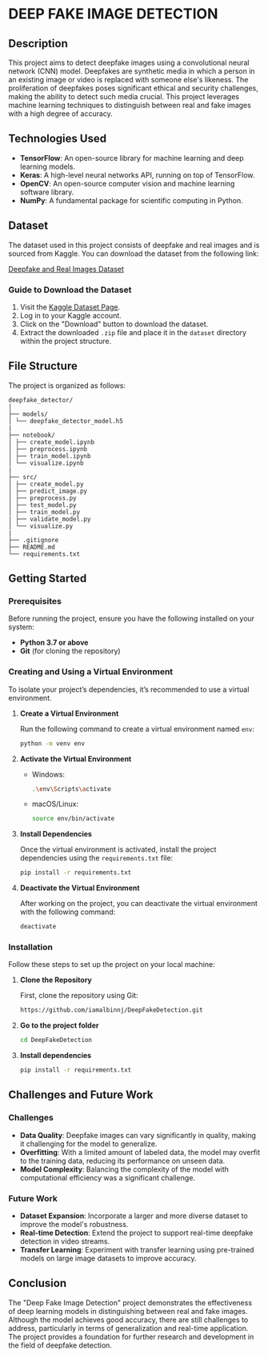 # DEEP FAKE IMAGE DETECTION

## Description

This project aims to detect deepfake images using a convolutional neural network (CNN) model. Deepfakes are synthetic media in which a person in an existing image or video is replaced with someone else's likeness. The proliferation of deepfakes poses significant ethical and security challenges, making the ability to detect such media crucial. This project leverages machine learning techniques to distinguish between real and fake images with a high degree of accuracy.

## Technologies Used

- **TensorFlow**: An open-source library for machine learning and deep learning models.
- **Keras**: A high-level neural networks API, running on top of TensorFlow.
- **OpenCV**: An open-source computer vision and machine learning software library.
- **NumPy**: A fundamental package for scientific computing in Python.

## Dataset

The dataset used in this project consists of deepfake and real images and is sourced from Kaggle. You can download the dataset from the following link:

[Deepfake and Real Images Dataset](https://www.kaggle.com/datasets/manjilkarki/deepfake-and-real-images)

### Guide to Download the Dataset

1. Visit the [Kaggle Dataset Page](https://www.kaggle.com/datasets/manjilkarki/deepfake-and-real-images).
2. Log in to your Kaggle account.
3. Click on the "Download" button to download the dataset.
4. Extract the downloaded `.zip` file and place it in the `dataset` directory within the project structure.

## File Structure

The project is organized as follows:

```
deepfake_detector/
│
├── models/
│ └── deepfake_detector_model.h5
|
├── notebook/
│ ├── create_model.ipynb
│ ├── preprocess.ipynb
│ ├── train_model.ipynb
│ └── visualize.ipynb
|
├── src/
│ ├── create_model.py
│ ├── predict_image.py
│ ├── preprocess.py
│ ├── test_model.py
│ ├── train_model.py
| ├── validate_model.py
│ └── visualize.py
|
├── .gitignore
├── README.md
└── requirements.txt
```

## Getting Started

### Prerequisites

Before running the project, ensure you have the following installed on your system:

- **Python 3.7 or above**
- **Git** (for cloning the repository)

### Creating and Using a Virtual Environment

To isolate your project’s dependencies, it’s recommended to use a virtual environment.

1. **Create a Virtual Environment**

   Run the following command to create a virtual environment named `env`:

   ```sh
   python -m venv env
   ```

2. **Activate the Virtual Environment**
   * Windows:
      ```sh
      .\env\Scripts\activate
       ```
   * macOS/Linux:
      ```sh
      source env/bin/activate
      ``` 

3. **Install Dependencies**
   
   Once the virtual environment is activated, install the project dependencies using the `requirements.txt` file:

   ```sh
   pip install -r requirements.txt
   ```

4. **Deactivate the Virtual Environment**

   After working on the project, you can deactivate the virtual environment with the following command:
   ```sh
   deactivate
   ```

### Installation

Follow these steps to set up the project on your local machine:

1. **Clone the Repository**

   First, clone the repository using Git:

   ```sh
   https://github.com/iamalbinnj/DeepFakeDetection.git
   ```

2. **Go to the project folder**

   ```sh
   cd DeepFakeDetection
   ```

3. **Install dependencies**

   ```sh
   pip install -r requirements.txt
   ```

## Challenges and Future Work

### Challenges
- **Data Quality**: Deepfake images can vary significantly in quality, making it challenging for the model to generalize.
- **Overfitting**: With a limited amount of labeled data, the model may overfit to the training data, reducing its performance on unseen data.
- **Model Complexity**: Balancing the complexity of the model with computational efficiency was a significant challenge.

### Future Work
- **Dataset Expansion**: Incorporate a larger and more diverse dataset to improve the model's robustness.
- **Real-time Detection**: Extend the project to support real-time deepfake detection in video streams.
- **Transfer Learning**: Experiment with transfer learning using pre-trained models on large image datasets to improve accuracy.

## Conclusion
The "Deep Fake Image Detection" project demonstrates the effectiveness of deep learning models in distinguishing between real and fake images. Although the model achieves good accuracy, there are still challenges to address, particularly in terms of generalization and real-time application. The project provides a foundation for further research and development in the field of deepfake detection.
